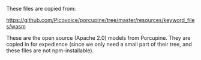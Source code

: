 These files are copied from:

https://github.com/Picovoice/porcupine/tree/master/resources/keyword_files/wasm

These are the open source (Apache 2.0) models from Porcupine. They are
copied in for expedience (since we only need a small part of their tree, and
these files are not npm-installable).
